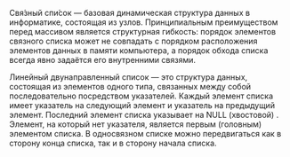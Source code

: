Свя́зный спи́сок — базовая динамическая структура данных в информатике, состоящая из узлов. Принципиальным преимуществом перед массивом является структурная гибкость: порядок элементов связного списка может не совпадать с порядком расположения элементов данных в памяти компьютера, а порядок обхода списка всегда явно задаётся его внутренними связями.

Линейный двунаправленный список — это структура данных, состоящая из элементов одного типа, связанных между собой последовательно посредством указателей. Каждый элемент списка имеет указатель на следующий элемент и указатель на предыдущий элемент. Последний элемент списка указывает на NULL (хвостовой) . Элемент, на который нет указателя, является первым (головным) элементом списка. В односвязном списке можно передвигаться как в сторону конца списка, так и в сторону начала списка.